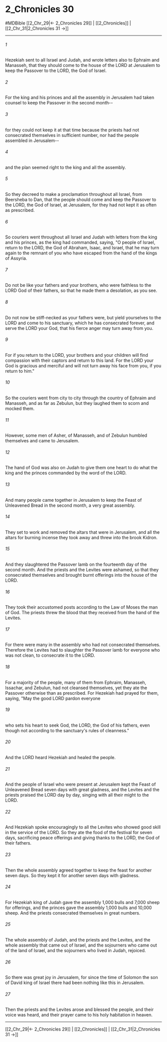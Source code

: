 # 2_Chronicles 30
#MDBible
[[2_Chr_29|← 2_Chronicles 29]] | [[2_Chronicles]] | [[2_Chr_31|2_Chronicles 31 →]]

***

###### 1 

Hezekiah sent to all Israel and Judah, and wrote letters also to Ephraim and Manasseh, that they should come to the house of the LORD at Jerusalem to keep the Passover to the LORD, the God of Israel. 

###### 2 

For the king and his princes and all the assembly in Jerusalem had taken counsel to keep the Passover in the second month-- 

###### 3 

for they could not keep it at that time because the priests had not consecrated themselves in sufficient number, nor had the people assembled in Jerusalem-- 

###### 4 

and the plan seemed right to the king and all the assembly. 

###### 5 

So they decreed to make a proclamation throughout all Israel, from Beersheba to Dan, that the people should come and keep the Passover to the LORD, the God of Israel, at Jerusalem, for they had not kept it as often as prescribed. 

###### 6 

So couriers went throughout all Israel and Judah with letters from the king and his princes, as the king had commanded, saying, "O people of Israel, return to the LORD, the God of Abraham, Isaac, and Israel, that he may turn again to the remnant of you who have escaped from the hand of the kings of Assyria. 

###### 7 

Do not be like your fathers and your brothers, who were faithless to the LORD God of their fathers, so that he made them a desolation, as you see. 

###### 8 

Do not now be stiff-necked as your fathers were, but yield yourselves to the LORD and come to his sanctuary, which he has consecrated forever, and serve the LORD your God, that his fierce anger may turn away from you. 

###### 9 

For if you return to the LORD, your brothers and your children will find compassion with their captors and return to this land. For the LORD your God is gracious and merciful and will not turn away his face from you, if you return to him." 

###### 10 

So the couriers went from city to city through the country of Ephraim and Manasseh, and as far as Zebulun, but they laughed them to scorn and mocked them. 

###### 11 

However, some men of Asher, of Manasseh, and of Zebulun humbled themselves and came to Jerusalem. 

###### 12 

The hand of God was also on Judah to give them one heart to do what the king and the princes commanded by the word of the LORD. 

###### 13 

And many people came together in Jerusalem to keep the Feast of Unleavened Bread in the second month, a very great assembly. 

###### 14 

They set to work and removed the altars that were in Jerusalem, and all the altars for burning incense they took away and threw into the brook Kidron. 

###### 15 

And they slaughtered the Passover lamb on the fourteenth day of the second month. And the priests and the Levites were ashamed, so that they consecrated themselves and brought burnt offerings into the house of the LORD. 

###### 16 

They took their accustomed posts according to the Law of Moses the man of God. The priests threw the blood that they received from the hand of the Levites. 

###### 17 

For there were many in the assembly who had not consecrated themselves. Therefore the Levites had to slaughter the Passover lamb for everyone who was not clean, to consecrate it to the LORD. 

###### 18 

For a majority of the people, many of them from Ephraim, Manasseh, Issachar, and Zebulun, had not cleansed themselves, yet they ate the Passover otherwise than as prescribed. For Hezekiah had prayed for them, saying, "May the good LORD pardon everyone 

###### 19 

who sets his heart to seek God, the LORD, the God of his fathers, even though not according to the sanctuary's rules of cleanness." 

###### 20 

And the LORD heard Hezekiah and healed the people. 

###### 21 

And the people of Israel who were present at Jerusalem kept the Feast of Unleavened Bread seven days with great gladness, and the Levites and the priests praised the LORD day by day, singing with all their might to the LORD. 

###### 22 

And Hezekiah spoke encouragingly to all the Levites who showed good skill in the service of the LORD. So they ate the food of the festival for seven days, sacrificing peace offerings and giving thanks to the LORD, the God of their fathers. 

###### 23 

Then the whole assembly agreed together to keep the feast for another seven days. So they kept it for another seven days with gladness. 

###### 24 

For Hezekiah king of Judah gave the assembly 1,000 bulls and 7,000 sheep for offerings, and the princes gave the assembly 1,000 bulls and 10,000 sheep. And the priests consecrated themselves in great numbers. 

###### 25 

The whole assembly of Judah, and the priests and the Levites, and the whole assembly that came out of Israel, and the sojourners who came out of the land of Israel, and the sojourners who lived in Judah, rejoiced. 

###### 26 

So there was great joy in Jerusalem, for since the time of Solomon the son of David king of Israel there had been nothing like this in Jerusalem. 

###### 27 

Then the priests and the Levites arose and blessed the people, and their voice was heard, and their prayer came to his holy habitation in heaven. 

***

[[2_Chr_29|← 2_Chronicles 29]] | [[2_Chronicles]] | [[2_Chr_31|2_Chronicles 31 →]]
